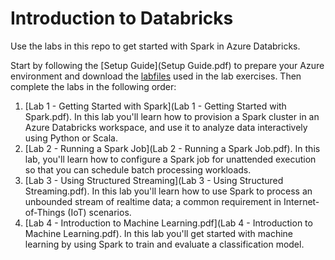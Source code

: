 # Introduction to Databricks
Use the labs in this repo to get started with Spark in Azure Databricks.

Start by following the [Setup Guide](Setup Guide.pdf) to prepare your Azure environment and download the [labfiles](Databricks_Labs.zip) used in the lab exercises. Then complete the labs in the following order:
1. [Lab 1 - Getting Started with Spark](Lab 1 - Getting Started with Spark.pdf). In this lab you'll learn how to provision a Spark cluster in an Azure Databricks workspace, and use it to analyze data interactively using Python or Scala.
2. [Lab 2 - Running a Spark Job](Lab 2 - Running a Spark Job.pdf). In this lab, you'll learn how to configure a Spark job for unattended execution so that you can schedule batch processing workloads.
3. [Lab 3 - Using Structured Streaming](Lab 3 - Using Structured Streaming.pdf). In this lab you'll learn how to use Spark to process an unbounded stream of realtime data; a common requirement in Internet-of-Things (IoT) scenarios.
4. [Lab 4 - Introduction to Machine Learning.pdf](Lab 4 - Introduction to Machine Learning.pdf). In this lab you'll get started with machine learning by using Spark to train and evaluate a classification model.
